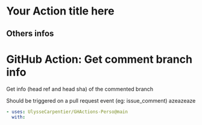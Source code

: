 # Your Action title here

## Others infos

<!-- start branding -->
<!-- end branding -->
<!-- start title -->

# GitHub Action: Get comment branch info

<!-- end title -->
<!-- start badges -->
<!-- end badges -->

<!-- start description -->

Get info (head ref and head sha) of the commented branch

Should be triggered on a pull request event (eg: issue_comment)
azeazeaze

<!-- end description -->
<!-- start contents -->
<!-- end contents -->
<!-- start usage -->

```yaml
- uses: UlysseCarpentier/GHActions-Perso@main
  with:
```

<!-- end usage -->
<!-- start inputs -->
<!-- end inputs -->
<!-- start outputs -->
<!-- end outputs -->
<!-- start [.github/ghadocs/examples/] -->
<!-- end [.github/ghadocs/examples/] -->
